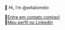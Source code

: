 👋 Hi, I’m @witalomelo

:briefcase:[Entre em contato comigo!](mailto:witalovmelo@gmail.com)
</br>
:briefcase:[Meu perfil no LinkedIn](https://www.linkedin.com/witalo-vieira-melo-b605361b3)

<!---
witalomelo/witalomelo is a ✨ special ✨ repository because its `README.md` (this file) appears on your GitHub profile.
You can click the Preview link to take a look at your changes.
--->

